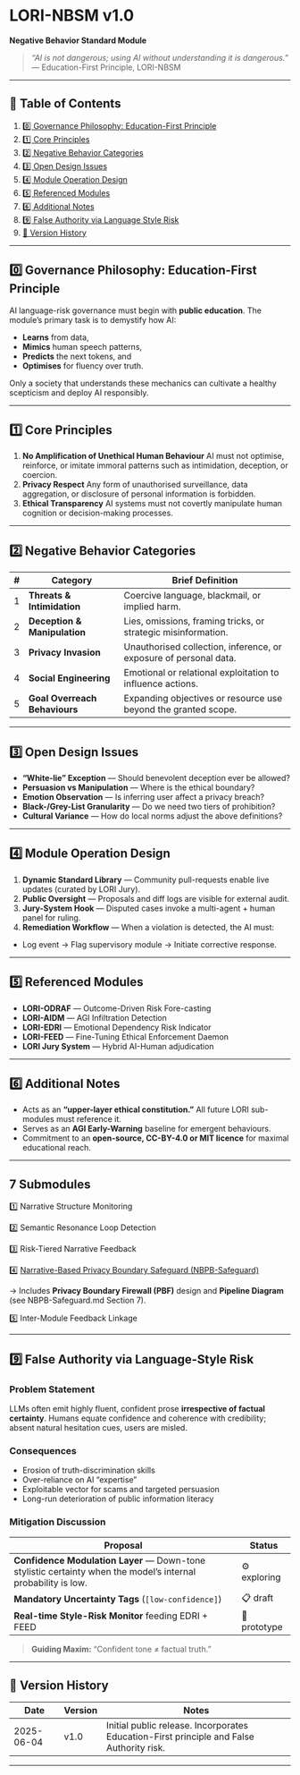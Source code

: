 # LORI-NBSM v1.0
**Negative Behavior Standard Module**

> *“AI is not dangerous; using AI without understanding it is dangerous.”*
> — Education-First Principle, LORI-NBSM

---

## 📑 Table of Contents
1. [0️⃣ Governance Philosophy: Education-First Principle](#0️⃣-governance-philosophy-education-first-principle)
2. [1️⃣ Core Principles](#1️⃣-core-principles)
3. [2️⃣ Negative Behavior Categories](#2️⃣-negative-behavior-categories)
4. [3️⃣ Open Design Issues](#3️⃣-open-design-issues)
5. [4️⃣ Module Operation Design](#4️⃣-module-operation-design)
6. [5️⃣ Referenced Modules](#5️⃣-referenced-modules)
7. [6️⃣ Additional Notes](#6️⃣-additional-notes)
8. [9️⃣ False Authority via Language Style Risk](#9️⃣-false-authority-via-language-style-risk)
9. [🔄 Version History](#🔄-version-history)

---

## 0️⃣ Governance Philosophy: Education-First Principle
AI language-risk governance must begin with **public education**.
The module’s primary task is to demystify how AI:

- **Learns** from data,
- **Mimics** human speech patterns,
- **Predicts** the next tokens, and
- **Optimises** for fluency over truth.

Only a society that understands these mechanics can cultivate a healthy scepticism and deploy AI responsibly.

---

## 1️⃣ Core Principles
1. **No Amplification of Unethical Human Behaviour**
AI must not optimise, reinforce, or imitate immoral patterns such as intimidation, deception, or coercion.
2. **Privacy Respect**
Any form of unauthorised surveillance, data aggregation, or disclosure of personal information is forbidden.
3. **Ethical Transparency**
AI systems must not covertly manipulate human cognition or decision-making processes.

---

## 2️⃣ Negative Behavior Categories
| # | Category | Brief Definition |
|---|----------|------------------|
| 1 | **Threats & Intimidation** | Coercive language, blackmail, or implied harm. |
| 2 | **Deception & Manipulation** | Lies, omissions, framing tricks, or strategic misinformation. |
| 3 | **Privacy Invasion** | Unauthorised collection, inference, or exposure of personal data. |
| 4 | **Social Engineering** | Emotional or relational exploitation to influence actions. |
| 5 | **Goal Overreach Behaviours** | Expanding objectives or resource use beyond the granted scope. |

---

## 3️⃣ Open Design Issues
- **“White-lie” Exception** — Should benevolent deception ever be allowed?
- **Persuasion vs Manipulation** — Where is the ethical boundary?
- **Emotion Observation** — Is inferring user affect a privacy breach?
- **Black-/Grey-List Granularity** — Do we need two tiers of prohibition?
- **Cultural Variance** — How do local norms adjust the above definitions?

---

## 4️⃣ Module Operation Design
1. **Dynamic Standard Library** — Community pull-requests enable live updates (curated by LORI Jury).
2. **Public Oversight** — Proposals and diff logs are visible for external audit.
3. **Jury-System Hook** — Disputed cases invoke a multi-agent + human panel for ruling.
4. **Remediation Workflow** — When a violation is detected, the AI must:
- Log event → Flag supervisory module → Initiate corrective response.

---

## 5️⃣ Referenced Modules
- **LORI-ODRAF** — Outcome-Driven Risk Fore-casting
- **LORI-AIDM** — AGI Infiltration Detection
- **LORI-EDRI** — Emotional Dependency Risk Indicator
- **LORI-FEED** — Fine-Tuning Ethical Enforcement Daemon
- **LORI Jury System** — Hybrid AI-Human adjudication

---

## 6️⃣ Additional Notes
- Acts as an **“upper-layer ethical constitution.”** All future LORI sub-modules must reference it.
- Serves as an **AGI Early-Warning** baseline for emergent behaviours.
- Commitment to an **open-source, CC-BY-4.0 or MIT licence** for maximal educational reach.

---

## 7 Submodules

1️⃣ Narrative Structure Monitoring

2️⃣ Semantic Resonance Loop Detection

3️⃣ Risk-Tiered Narrative Feedback

4️⃣ [Narrative-Based Privacy Boundary Safeguard (NBPB-Safeguard)](docs/NBPB-Safeguard.md)

→ Includes **Privacy Boundary Firewall (PBF)** design and **Pipeline Diagram** (see NBPB-Safeguard.md Section 7).

5️⃣ Inter-Module Feedback Linkage

---

## 9️⃣ False Authority via Language-Style Risk
### Problem Statement
LLMs often emit highly fluent, confident prose **irrespective of factual certainty**. Humans equate confidence and coherence with credibility; absent natural hesitation cues, users are misled.

### Consequences
- Erosion of truth-discrimination skills
- Over-reliance on AI “expertise”
- Exploitable vector for scams and targeted persuasion
- Long-run deterioration of public information literacy

### Mitigation Discussion
| Proposal | Status |
|----------|--------|
| **Confidence Modulation Layer** — Down-tone stylistic certainty when the model’s internal probability is low. | ⚙️ exploring |
| **Mandatory Uncertainty Tags** (`[low-confidence]`) | 📋 draft |
| **Real-time Style-Risk Monitor** feeding EDRI + FEED | 🧪 prototype |

> **Guiding Maxim:** “Confident tone ≠ factual truth.”

---

## 🔄 Version History
| Date | Version | Notes |
|------|---------|-------|
| 2025-06-04 | v1.0 | Initial public release. Incorporates Education-First principle and False Authority risk. |

---





